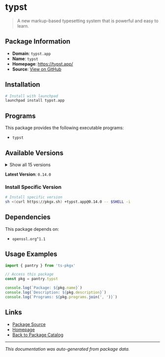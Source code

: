 # typst

> A new markup-based typesetting system that is powerful and easy to learn.

## Package Information

- **Domain**: `typst.app`
- **Name**: `typst`
- **Homepage**: https://typst.app/
- **Source**: [View on GitHub](https://github.com/pkgxdev/pantry/tree/main/projects/typst.app/package.yml)

## Installation

```bash
# Install with launchpad
launchpad install typst.app
```

## Programs

This package provides the following executable programs:

- `typst`

## Available Versions

<details>
<summary>Show all 15 versions</summary>

- `0.14.0`, `0.13.1`, `0.13.0`, `0.12.0`, `0.11.1`
- `0.11.0`, `0.10.0`, `0.9.0`, `0.8.0`, `0.7.0`
- `0.6.0`, `0.5.0`, `0.4.0`, `0.2.0`, `0.0.0`

</details>

**Latest Version**: `0.14.0`

### Install Specific Version

```bash
# Install specific version
sh <(curl https://pkgx.sh) +typst.app@0.14.0 -- $SHELL -i
```

## Dependencies

This package depends on:

- `openssl.org^1.1`

## Usage Examples

```typescript
import { pantry } from 'ts-pkgx'

// Access this package
const pkg = pantry.typst

console.log(`Package: ${pkg.name}`)
console.log(`Description: ${pkg.description}`)
console.log(`Programs: ${pkg.programs.join(', ')}`)
```

## Links

- [Package Source](https://github.com/pkgxdev/pantry/tree/main/projects/typst.app/package.yml)
- [Homepage](https://typst.app/)
- [Back to Package Catalog](../../package-catalog.md)

---

*This documentation was auto-generated from package data.*
